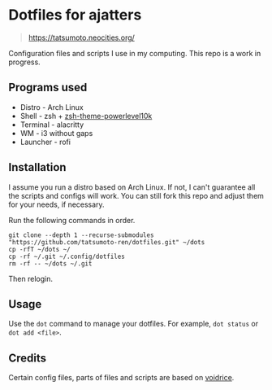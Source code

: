 # Dotfiles for ajatters

> https://tatsumoto.neocities.org/

Configuration files and scripts I use in my computing.
This repo is a work in progress.

## Programs used

* Distro - Arch Linux
* Shell - zsh + [zsh-theme-powerlevel10k](https://archlinux.org/packages/community/x86_64/zsh-theme-powerlevel10k/)
* Terminal - alacritty
* WM - i3 without gaps
* Launcher - rofi

## Installation

I assume you run a distro based on Arch Linux.
If not, I can't guarantee all the scripts and configs will work.
You can still fork this repo and adjust them for your needs, if necessary.

Run the following commands in order.

```
git clone --depth 1 --recurse-submodules "https://github.com/tatsumoto-ren/dotfiles.git" ~/dots
cp -rfT ~/dots ~/
cp -rf ~/.git ~/.config/dotfiles
rm -rf -- ~/dots ~/.git
```

Then relogin.

## Usage

Use the `dot` command to manage your dotfiles.
For example, `dot status` or `dot add <file>`.

## Credits

Certain config files, parts of files and scripts are based on
[voidrice](https://github.com/LukeSmithxyz/voidrice).
